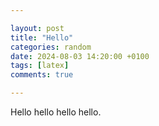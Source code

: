 ```yaml
---

layout: post
title: "Hello"
categories: random
date: 2024-08-03 14:20:00 +0100
tags: [latex]
comments: true

---
```


Hello hello hello hello.

